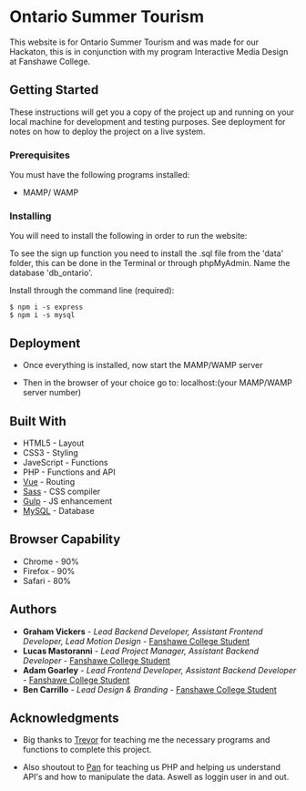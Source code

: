 # Ontario Summer Tourism

This website is for Ontario Summer Tourism and was made for our Hackaton, this is in conjunction with my program Interactive Media Design at Fanshawe College. 

## Getting Started

These instructions will get you a copy of the project up and running on your local machine for development and testing purposes. See deployment for notes on how to deploy the project on a live system.

### Prerequisites

You must have the following programs installed: 

* MAMP/ WAMP

### Installing

You will need to install the following in order to run the website:

To see the sign up function you need to install the .sql file from the 'data' folder, this can be done in the Terminal or through phpMyAdmin. Name the database 'db_ontario'.

Install through the command line (required):
```
$ npm i -s express
$ npm i -s mysql
```

## Deployment

* Once everything is installed, now start the MAMP/WAMP server

* Then in the browser of your choice go to: localhost:(your MAMP/WAMP server number)

## Built With

* HTML5 - Layout
* CSS3 - Styling
* JaveScript - Functions
* PHP - Functions and API
* [Vue](https://vuejs.org/v2/guide/installation.html) - Routing
* [Sass](https://sass-lang.com/) - CSS compiler
* [Gulp](https://gulpjs.com/) - JS enhancement
* [MySQL](https://www.mysql.com/) - Database

## Browser Capability 

* Chrome - 90%
* Firefox - 90%
* Safari - 80%


## Authors

* **Graham Vickers** - *Lead Backend Developer, Assistant Frontend Developer, Lead Motion Design* - [Fanshawe College Student](https://github.com/grahamvickers)
* **Lucas Mastoranni** - *Lead Project Manager, Assistant Backend Developer* - [Fanshawe College Student](https://github.com/lmastroianni)
* **Adam Goarley** - *Lead Frontend Developer, Assistant Backend Developer* - [Fanshawe College Student](https://github.com/adamgoarley)
* **Ben Carrillo** - *Lead Design & Branding* - [Fanshawe College Student](https://github.com/carrillobenjamin)

## Acknowledgments

* Big thanks to [Trevor](https://github.com/Trevor-FanshaweC) for teaching me the necessary programs and functions to complete this project.

* Also shoutout to [Pan](https://github.com/spiderPan) for teaching us PHP and helping us understand API's and how to manipulate the data. Aswell as loggin user in and out.
